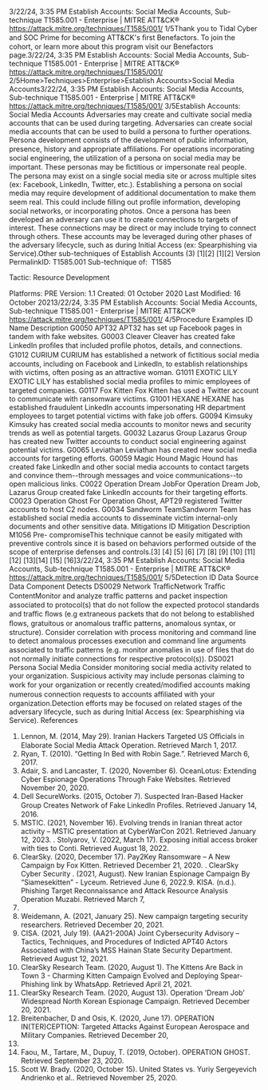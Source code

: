 3/22/24, 3:35 PM Establish Accounts: Social Media Accounts, Sub-technique T1585.001 - Enterprise | MITRE ATT&CK®
https://attack.mitre.org/techniques/T1585/001/ 1/5Thank you to Tidal Cyber and SOC Prime for becoming ATT&CK's ﬁrst Benefactors. To join the cohort, or learn more about this program visit our
Benefactors page.3/22/24, 3:35 PM Establish Accounts: Social Media Accounts, Sub-technique T1585.001 - Enterprise | MITRE ATT&CK®
https://attack.mitre.org/techniques/T1585/001/ 2/5Home>Techniques>Enterprise>Establish Accounts>Social Media Accounts3/22/24, 3:35 PM Establish Accounts: Social Media Accounts, Sub-technique T1585.001 - Enterprise | MITRE ATT&CK®
https://attack.mitre.org/techniques/T1585/001/ 3/5Establish Accounts: Social Media Accounts
Adversaries may create and cultivate social media accounts that can be used during targeting. Adversaries can create social media
accounts that can be used to build a persona to further operations. Persona development consists of the development of public information,
presence, history and appropriate aﬃliations.
For operations incorporating social engineering, the utilization of a persona on social media may be important. These personas may be
ﬁctitious or impersonate real people. The persona may exist on a single social media site or across multiple sites (ex: Facebook, LinkedIn,
Twitter, etc.). Establishing a persona on social media may require development of additional documentation to make them seem real. This
could include ﬁlling out proﬁle information, developing social networks, or incorporating photos.
Once a persona has been developed an adversary can use it to create connections to targets of interest. These connections may be direct or
may include trying to connect through others. These accounts may be leveraged during other phases of the adversary lifecycle, such as
during Initial Access (ex: Spearphishing via Service).Other sub-techniques of Establish Accounts (3)
[1][2]
[1][2]
Version PermalinkID: T1585.001
Sub-technique of:  T1585

Tactic: Resource Development

Platforms: PRE
Version: 1.1
Created: 01 October 2020
Last Modiﬁed: 16 October 20213/22/24, 3:35 PM Establish Accounts: Social Media Accounts, Sub-technique T1585.001 - Enterprise | MITRE ATT&CK®
https://attack.mitre.org/techniques/T1585/001/ 4/5Procedure Examples
ID Name Description
G0050 APT32 APT32 has set up Facebook pages in tandem with fake websites.
G0003 Cleaver Cleaver has created fake LinkedIn proﬁles that included proﬁle photos, details, and connections.
G1012 CURIUM CURIUM has established a network of ﬁctitious social media accounts, including on Facebook and
LinkedIn, to establish relationships with victims, often posing as an attractive woman.
G1011 EXOTIC LILY EXOTIC LILY has established social media proﬁles to mimic employees of targeted companies.
G0117 Fox Kitten Fox Kitten has used a Twitter account to communicate with ransomware victims.
G1001 HEXANE HEXANE has established fraudulent LinkedIn accounts impersonating HR department employees to target
potential victims with fake job offers.
G0094 Kimsuky Kimsuky has created social media accounts to monitor news and security trends as well as potential
targets.
G0032 Lazarus Group Lazarus Group has created new Twitter accounts to conduct social engineering against potential victims.
G0065 Leviathan Leviathan has created new social media accounts for targeting efforts.
G0059 Magic Hound Magic Hound has created fake LinkedIn and other social media accounts to contact targets and convince
them--through messages and voice communications--to open malicious links.
C0022 Operation
Dream JobFor Operation Dream Job, Lazarus Group created fake LinkedIn accounts for their targeting efforts.
C0023 Operation Ghost For Operation Ghost, APT29 registered Twitter accounts to host C2 nodes.
G0034 Sandworm
TeamSandworm Team has established social media accounts to disseminate victim internal-only documents
and other sensitive data.
Mitigations
ID Mitigation Description
M1056 Pre-
compromiseThis technique cannot be easily mitigated with preventive controls since it is based on behaviors performed
outside of the scope of enterprise defenses and controls.[3]
[4]
[5]
[6]
[7]
[8]
[9]
[10]
[11]
[12]
[13][14]
[15]
[16]3/22/24, 3:35 PM Establish Accounts: Social Media Accounts, Sub-technique T1585.001 - Enterprise | MITRE ATT&CK®
https://attack.mitre.org/techniques/T1585/001/ 5/5Detection
ID Data Source Data Component Detects
DS0029 Network TraﬃcNetwork Traﬃc
ContentMonitor and analyze traﬃc patterns and packet inspection associated to protocol(s) that
do not follow the expected protocol standards and traﬃc ﬂows (e.g extraneous packets
that do not belong to established ﬂows, gratuitous or anomalous traﬃc patterns,
anomalous syntax, or structure). Consider correlation with process monitoring and
command line to detect anomalous processes execution and command line arguments
associated to traﬃc patterns (e.g. monitor anomalies in use of ﬁles that do not normally
initiate connections for respective protocol(s)).
DS0021 Persona Social Media Consider monitoring social media activity related to your organization. Suspicious
activity may include personas claiming to work for your organization or recently
created/modiﬁed accounts making numerous connection requests to accounts aﬃliated
with your organization.Detection efforts may be focused on related stages of the
adversary lifecycle, such as during Initial Access (ex: Spearphishing via Service).
References
1. Lennon, M. (2014, May 29). Iranian Hackers Targeted US
Oﬃcials in Elaborate Social Media Attack Operation. Retrieved
March 1, 2017.
2. Ryan, T. (2010). “Getting In Bed with Robin Sage.”. Retrieved
March 6, 2017.
3. Adair, S. and Lancaster, T. (2020, November 6). OceanLotus:
Extending Cyber Espionage Operations Through Fake
Websites. Retrieved November 20, 2020.
4. Dell SecureWorks. (2015, October 7). Suspected Iran-Based
Hacker Group Creates Network of Fake LinkedIn Proﬁles.
Retrieved January 14, 2016.
5. MSTIC. (2021, November 16). Evolving trends in Iranian threat
actor activity – MSTIC presentation at CyberWarCon 2021.
Retrieved January 12, 2023.
. Stolyarov, V. (2022, March 17). Exposing initial access broker
with ties to Conti. Retrieved August 18, 2022.
7. ClearSky. (2020, December 17). Pay2Key Ransomware – A
New Campaign by Fox Kitten. Retrieved December 21, 2020.
. ClearSky Cyber Security . (2021, August). New Iranian
Espionage Campaign By “Siamesekitten” - Lyceum. Retrieved
June 6, 2022.9. KISA. (n.d.). Phishing Target Reconnaissance and Attack
Resource Analysis Operation Muzabi. Retrieved March 7,
2022.
10. Weidemann, A. (2021, January 25). New campaign targeting
security researchers. Retrieved December 20, 2021.
11. CISA. (2021, July 19). (AA21-200A) Joint Cybersecurity
Advisory – Tactics, Techniques, and Procedures of Indicted
APT40 Actors Associated with China’s MSS Hainan State
Security Department. Retrieved August 12, 2021.
12. ClearSky Research Team. (2020, August 1). The Kittens Are
Back in Town 3 - Charming Kitten Campaign Evolved and
Deploying Spear-Phishing link by WhatsApp. Retrieved April
21, 2021.
13. ClearSky Research Team. (2020, August 13). Operation
'Dream Job' Widespread North Korean Espionage Campaign.
Retrieved December 20, 2021.
14. Breitenbacher, D and Osis, K. (2020, June 17). OPERATION
IN(TER)CEPTION: Targeted Attacks Against European
Aerospace and Military Companies. Retrieved December 20,
2021.
15. Faou, M., Tartare, M., Dupuy, T. (2019, October). OPERATION
GHOST. Retrieved September 23, 2020.
1. Scott W. Brady. (2020, October 15). United States vs. Yuriy
Sergeyevich Andrienko et al.. Retrieved November 25, 2020.